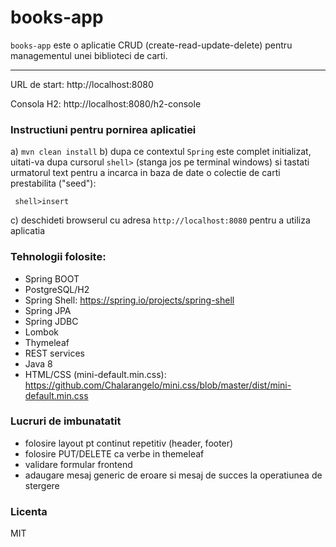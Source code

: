 # books-app

`books-app` este o aplicatie CRUD (create-read-update-delete) pentru managementul unei biblioteci de carti.

---
URL de start: http://localhost:8080

Consola H2: http://localhost:8080/h2-console

### Instructiuni pentru pornirea aplicatiei

a) `mvn clean install`
b) dupa ce contextul `Spring` este complet initializat, uitati-va dupa cursorul `shell>` (stanga jos pe terminal windows) si tastati urmatorul text pentru a incarca in baza de date o colectie de carti prestabilita ("seed"):

     shell>insert

c) deschideti browserul cu adresa `http://localhost:8080` pentru a utiliza aplicatia

### Tehnologii folosite:
- Spring BOOT
- PostgreSQL/H2
- Spring Shell: https://spring.io/projects/spring-shell
- Spring JPA
- Spring JDBC
- Lombok
- Thymeleaf
- REST services
- Java 8
- HTML/CSS (mini-default.min.css): https://github.com/Chalarangelo/mini.css/blob/master/dist/mini-default.min.css

### Lucruri de imbunatatit
- folosire layout pt continut repetitiv (header, footer)
- folosire PUT/DELETE ca verbe in themeleaf
- validare formular frontend
- adaugare mesaj generic de eroare si mesaj de succes la operatiunea de stergere

### Licenta

MIT